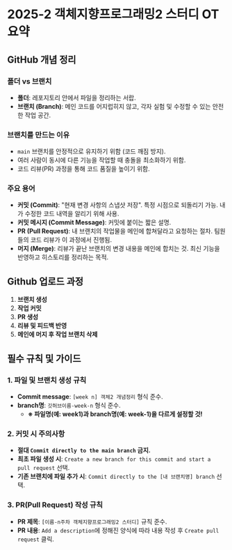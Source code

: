 # 2025-2 객체지향프로그래밍2 스터디 OT 요약

## GitHub 개념 정리

### 폴더 vs 브랜치
* **폴더**: 레포지토리 안에서 파일을 정리하는 서랍.
* **브랜치 (Branch)**: 메인 코드를 어지럽히지 않고, 각자 실험 및 수정할 수 있는 안전한 작업 공간.

### 브랜치를 만드는 이유
* `main` 브랜치를 안정적으로 유지하기 위함 (코드 깨짐 방지).
* 여러 사람이 동시에 다른 기능을 작업할 때 충돌을 최소화하기 위함.
* 코드 리뷰(PR) 과정을 통해 코드 품질을 높이기 위함.

### 주요 용어
* **커밋 (Commit)**: "현재 변경 사항의 스냅샷 저장". 특정 시점으로 되돌리기 가능. 내가 수정한 코드 내역을 알리기 위해 사용.
* **커밋 메시지 (Commit Message)**: 커밋에 붙이는 짧은 설명.
* **PR (Pull Request)**: 내 브랜치의 작업물을 메인에 합쳐달라고 요청하는 절차. 팀원들의 코드 리뷰가 이 과정에서 진행됨.
* **머지 (Merge)**: 리뷰가 끝난 브랜치의 변경 내용을 메인에 합치는 것. 최신 기능을 반영하고 히스토리를 정리하는 목적.

## Github 업로드 과정
1.  **브랜치 생성**
2.  **작업 커밋**
3.  **PR 생성**
4.  **리뷰 및 피드백 반영**
5.  **메인에 머지 후 작업 브랜치 삭제**

## 필수 규칙 및 가이드

### 1. 파일 및 브랜치 생성 규칙
* **Commit message**: `[week n] 객체2 개념정리` 형식 준수.
* **branch명**: `깃허브이름-week-n` 형식 준수.
    * **※ 파일명(예: week1)과 branch명(예: week-1)을 다르게 설정할 것!**

### 2. 커밋 시 주의사항
* **절대 `Commit directly to the main branch` 금지.**
* **최초 파일 생성 시**: `Create a new branch for this commit and start a pull request` 선택.
* **기존 브랜치에 파일 추가 시**: `Commit directly to the [내 브랜치명] branch` 선택.

### 3. PR(Pull Request) 작성 규칙
* **PR 제목**: `[이름-n주차 객체지향프로그래밍2 스터디]` 규칙 준수.
* **PR 내용**: `Add a description`에 정해진 양식에 따라 내용 작성 후 `Create pull request` 클릭.
